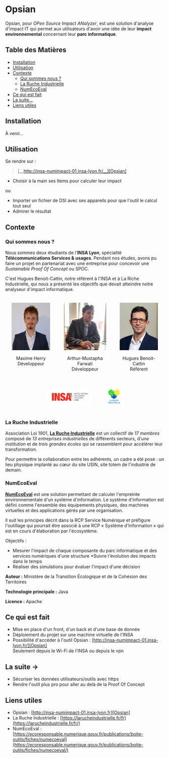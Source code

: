 [Opsian]: http://insa-numimpact-01.insa-lyon.fr/

# Opsian

Opsian, pour _OPen Source Impact ANalyzer_, est une solution d'analyse d'impact IT qui permet aux utilisateurs d'avoir une idée de leur __impact environnemental__ concernant leur __parc informatique__.

## Table des Matières

- [Installation](#installation)
- [Utilisation](#utilisation)
- [Contexte](#contexte)
    - [Qui sommes nous ?](#qui-sommes-nous)
    - [La Ruche Industrielle](#la-ruche-industrielle)
    - [NumEcoEval](#numecoeval)
- [Ce qui est fait](#ce-qui-est-fait)
- [La suite...](#la-suite)
- [Liens utiles](#liens-utiles)

## Installation

À venir...

## Utilisation

Se rendre sur : 
> [__http://insa-numimpact-01.insa-lyon.fr/__][Opsian]

* Choisir à la main ses Items pour calculer leur impact

ou 

* Importer un fichier de DSI avec ses appareils pour que l'outil le calcul tout seul
* Admirer le résultat

## Contexte

### Qui sommes nous ?

Nous sommes deux étudiants de l'__INSA Lyon__, spécialité __Télécommunications Services & usages__. Pendant nos études, avons pu faire un projet en partenariat avec une entreprise pour concevoir une _Sustainable Proof Of Concept_ ou SPOC.  
  
C'est Hugues Benoit-Cattin, notre référent à l'INSA et à La Riche Industrielle, qui nous a présenté les objectifs que devait atteindre notre analyseur d'impact informatique. 

<div class="container" style="display:flex; text-align:center;justify-content: center;">
    <div style="padding: 20px;">
        <img src="./images/Maxime.jpg" alt="Maxime" height="150">
        <p >Maxime Herry<br>Développeur</p>
    </div >
        <div style="padding: 20px;">
        <img src="./images/Arthur.jpg" alt="Arthur" height="150">
        <p>Arthur-Mustapha Farwati<br>Développeur</p>
    </div>
    <div class="container" style="text-align:center;justify-content: center; padding: 20px;">
        <img src="./images/HBC.jpg" alt="Hugues Benoit-Cattin" height="150">
        <p>Hugues Benoit-Cattin<br>Référent</p>
    </div>
    
</div>


<div class="container" style="display:flex; text-align:center;justify-content: center;">
    <div style="padding: 20px;">
            <img src="./images/INSA.png" alt="INSA" height="50">
    </div >
    <div style="padding: 20px;">
        <img src="./images/Ruche.png" alt="Ruche" height="50">
    </div>
    
</div>


### La Ruche Industrielle

 
Association Loi 1901, [__La Ruche Industrielle__](https://larucheindustrielle.fr/fr/) est un collectif de _17 membres_ composé de _13 entreprises industrielles_ de différents secteurs, d'_une institution_ et de _trois grandes écoles_ qui se rassemblent pour accélérer leur transformation.

Pour permettre la collaboration entre les adhérents, un cadre a été posé : un lieu physique implanté au cœur du site USIN, site totem de l'industrie de demain.  


### NumEcoEval

[__NumEcoEval__](https://ecoresponsable.numerique.gouv.fr/publications/boite-outils/fiches/numecoeval/) est une solution permettant de calculer l'empreinte environnementale d'un système d'information.
Le système d'information est défini comme l'ensemble des équipements physiques, des machines virtuelles et des applications gérés par une organisation.

Il suit les principes décrit dans la RCP Service Numérique et préfigure l'outillage qui pourrait être associé à une RCP « Système d'Information » qui est en cours d'élaboration par l'écosystème.

Objectifs :

* Mesurer l'impact de chaque composante du parc informatique et des services numériques d'une structure
*Suivre l'évolution des impacts dans le temps
* Réaliser des simulations pour évaluer l'impact d'une décision

__Auteur :__ Ministère de la Transition Écologique et de la Cohésion des Territoires

__Technologie principale :__ Java

__Licence :__ Apache

## Ce qui est fait

* Mise en place d'un front, d'un back et d'une base de donnée
* Déploiement du projet sur une machine virtuelle de l'INSA
* Possibilité d'accéder à l'outil Opsian : [http://insa-numimpact-01.insa-lyon.fr/][Opsian]  
Seulement depuis le Wi-Fi de l'INSA ou depuis le vpn



## La suite ->

* Sécuriser les données utilisateurs/outils avec https
* Rendre l'outil plus pro pour aller au delà de la Proof Of Concept



## Liens utiles

* Opsian : [http://insa-numimpact-01.insa-lyon.fr][Opsian]
* La Ruche Industrielle : [https://larucheindustrielle.fr/fr](https://larucheindustrielle.fr/fr/)
* NumEcoEval : [https://ecoresponsable.numerique.gouv.fr/publications/boite-outils/fiches/numecoeval](https://ecoresponsable.numerique.gouv.fr/publications/boite-outils/fiches/numecoeval/)




